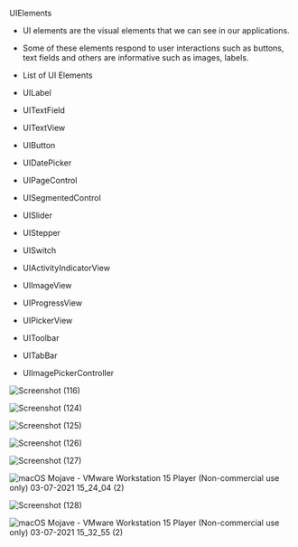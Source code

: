
 UIElements
* UI elements are the visual elements that we can see in our applications. 
* Some of these elements respond to user interactions such as buttons, text fields and others are informative such as images, labels.

* List of UI Elements

* UILabel
* UITextField
* UITextView
* UIButton
* UIDatePicker
* UIPageControl
* UISegmentedControl
* UISlider
* UIStepper
* UISwitch
* UIActivityIndicatorView
* UIImageView
* UIProgressView
* UIPickerView
* UIToolbar
* UITabBar
* UIImagePickerController

![Screenshot (116)](https://user-images.githubusercontent.com/85922433/124351662-4f708780-dc19-11eb-92a4-c1d7369e7963.png)

![Screenshot (124)](https://user-images.githubusercontent.com/85922433/124351666-51d2e180-dc19-11eb-982e-3520705fcae6.png)

![Screenshot (125)](https://user-images.githubusercontent.com/85922433/124351667-539ca500-dc19-11eb-88f2-144869e27df2.png)

![Screenshot (126)](https://user-images.githubusercontent.com/85922433/124351670-55feff00-dc19-11eb-8230-2f9a849f8a0c.png)

![Screenshot (127)](https://user-images.githubusercontent.com/85922433/124351671-57c8c280-dc19-11eb-881c-199002370c26.png)

![macOS Mojave - VMware Workstation 15 Player (Non-commercial use only) 03-07-2021 15_24_04 (2)](https://user-images.githubusercontent.com/85922433/124351690-70d17380-dc19-11eb-9039-95ee90d6ba2c.png)

![Screenshot (128)](https://user-images.githubusercontent.com/85922433/124351675-5a2b1c80-dc19-11eb-92cb-ba158dff58e7.png)


![macOS Mojave - VMware Workstation 15 Player (Non-commercial use only) 03-07-2021 15_32_55 (2)](https://user-images.githubusercontent.com/85922433/124351692-7333cd80-dc19-11eb-89a9-be732dd447d1.png)



